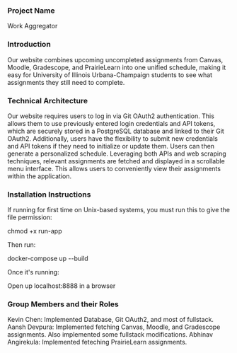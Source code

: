### Project Name
Work Aggregator

### Introduction
Our website combines upcoming uncompleted assignments from Canvas, Moodle, Gradescope, and PrairieLearn into one unified schedule, making it easy for University of Illinois Urbana-Champaign students to see what assignments they still need to complete.

### Technical Architecture
Our website requires users to log in via Git OAuth2 authentication. This allows them to use previously entered login credentials and API tokens, which are securely stored in a PostgreSQL database and linked to their Git OAuth2. Additionally, users have the flexibility to submit new credentials and API tokens if they need to initialize or update them. Users can then generate a personalized schedule. Leveraging both APIs and web scraping techniques, relevant assignments are fetched and displayed in a scrollable menu interface. This allows users to conveniently view their assignments within the application.

### Installation Instructions
If running for first time on Unix-based systems, you must run this to give the file permission:

chmod +x run-app

Then run:

docker-compose up --build

Once it's running:

Open up localhost:8888 in a browser

### Group Members and their Roles
Kevin Chen: Implemented Database, Git OAuth2, and most of fullstack.
Aansh Devpura: Implemented fetching Canvas, Moodle, and Gradescope assignments. Also implemented some fullstack modifications.
Abhinav Angirekula: Implemented feteching PrairieLearn assignments.

